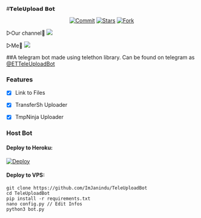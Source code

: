 #𝗧𝗲𝗹𝗲𝗨𝗽𝗹𝗼𝗮𝗱 𝗕𝗼𝘁

<p align="center">
    <a href="https://github.com/Ez-Tee/EZTee_Teleuploadbot"><img src="https://img.shields.io/github/last-commit/Ez-Tee/EZTee_Teleuploadbot?label=Last%20Commit&style=flat-square&logo=github&color=F10070" alt="Commit" /></a>
    <a href="https://github.com/Ez-Tee/EZTee_Teleuploadbot"><img src="https://img.shields.io/github/stars/Ez-Tee/EZTee_Teleuploadbot?label=Stars&style=flat-square&logo=github&color=F10070" alt="Stars" /></a>
    <a href="https://github.com/Ez-Tee/EZTee_Teleuploadbot"><img src="https://img.shields.io/github/forks/Ez-Tee/EZTee_Teleuploadbot?label=Fork&style=flat-square&logo=github&color=F10070" alt="Fork" /></a>
</p>
▷Our channel🙂 <a href="https://t.me/EzTee_channel" alt="Telegram!"> <img src="https://aleen42.github.io/badges/src/telegram.svg" /> </a>

▷Me🙂 <a href="https://t.me/Ez_tee" alt="Me♥"> <img src="https://img.shields.io/badge/%F0%9F%A4%96%20-𝗠𝗲♥-blue" /> </a>

##A telegram bot made using telethon library. Can be found on telegram as [@ETTeleUploadBot](https://t.me/ETTeleUploadBot)

### Features

- [x] Link to Files

- [x] TransferSh Uploader

- [x] TmpNinja Uploader

### Host Bot
#### Deploy to Heroku:

[![Deploy](https://www.herokucdn.com/deploy/button.svg)](https://heroku.com/deploy?template=https://github.com/ImJanindu/TeleUploadBot)
#### Deploy to VPS:

```
git clone https://github.com/ImJanindu/TeleUploadBot
cd TeleUploadBot
pip install -r requirements.txt
nano config.py // Edit Infos
python3 bot.py
```
